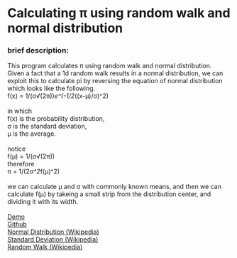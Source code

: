 # Calculating π using random walk and normal distribution  

### brief description:
This program calculates π using random walk and normal distribution.<br>
Given a fact that a 1d random walk results in a normal distribution, we can exploit this to calculate pi by reversing the equation of normal distribution which looks like the following.
<br>
f(x) = 1/(σ√(2π))*e^(-1/2*((x-μ)/σ)^2)<br>
<br>
in which<br>
f(x) is the probability distribution,<br>
σ is the standard deviation,<br>
μ is the average.<br>
<br>
notice<br>
f(μ) = 1/(σ√(2π))<br>
therefore<br>
π = 1/(2*σ^2*f(μ)^2)<br>
<br>
we can calculate μ and σ with commonly known means, and then we can calculate f(μ) by takeing a small strip from the distribution center, and dividing it with its width.<br>
<br>
<a target="_blank" href="https://codepen.io/MartianLord/full/QWdEwOz">Demo</a><br>
<a target="_blank" href="https://github.com/martian17/normal-dist-pi">Github</a><br>
<a target="_blank" href="https://en.wikipedia.org/wiki/Normal_distribution">Normal Distribution (Wikipedia)</a><br>
<a target="_blank" href="https://en.wikipedia.org/wiki/Standard_deviation">Standard Deviation (Wikipedia)</a><br>
<a target="_blank" href="https://en.wikipedia.org/wiki/Random_walk">Random Walk (Wikipedia)</a><br>